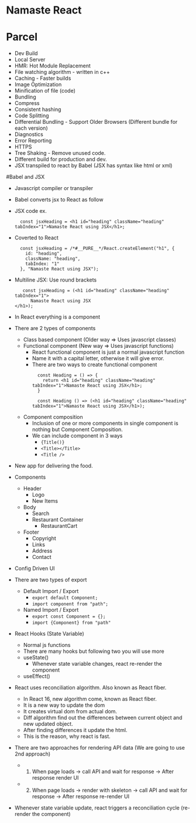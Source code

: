 # Namaste React 

# Parcel
- Dev Build
- Local Server
- HMR: Hot Module Replacement
- File watching algorithm - written in c++
- Caching - Faster builds
- Image Optimization
- Minification of file (code)
- Bundling
- Compress
- Consistent hashing
- Code Splitting
- Differential Bundling - Support Older Browsers (Different bundle for each version)
- Diagnostics
- Error Reporting
- HTTPS
- Tree Shaking - Remove unused code.
- Different build for production and dev.
- JSX transpiled to react by Babel (JSX has syntax like html or xml)

#Babel and JSX
- Javascript compiler or transpiler
- Babel converts jsx to React as follow
- JSX code ex.
  ```JSX
    const jsxHeading = <h1 id="heading" className="heading" tabIndex="1">Namaste React using JSX</h1>;
  ```
- Coverted to React
  ```React
    const jsxHeading = /*#__PURE__*/React.createElement("h1", {
      id: "heading",
      className: "heading",
      tabIndex: "1"
    }, "Namaste React using JSX");
  ```
- Multiline JSX: Use round brackets 
  ```MultilineJSX
     const jsxHeading = (<h1 id="heading" className="heading" tabIndex="1">
        Namaste React using JSX
  </h1>);
  ```
- In React everything is a component
- There are 2 types of components
    - Class based component (Older way => Uses javascript classes)
    - Functional component (New way => Uses javascript functions)
        - React functional component is just a normal javascript function
        - Name it with a capital letter, otherwise it will give error.
        - There are two ways to create functional component
            ```Code
              const Heading = () => {
                return <h1 id="heading" className="heading" tabIndex="1">Namaste React using JSX</h1>;
              }
            ```
            ```shorthand
              const Heading () => (<h1 id="heading" className="heading" tabIndex="1">Namaste React using JSX</h1>);
            ```
    - Component composition
        - Inclusion of one or more components in single component is nothing but Component Composition.
        - We can include component in 3 ways
            - ```{Title()}```
            - ```<Title></Title>```
            - ```<Title />```

- New app for delivering the food.
- Components
    - Header
        - Logo
        - New Items
    - Body
        - Search
        - Restaurant Container
            - RestaurantCart
    - Footer
        - Copyright
        - Links
        - Address
        - Contact
    
- Config Driven UI
- There are two types of export
    - Default Import / Export
        - ```export default Component;```
        - ```import component from "path";```
    - Named Import / Export
        - ```export const Component = {};```
        - ```import {Component} from "path"```
- React Hooks (State Variable)
    - Normal js functions
    - There are many hooks but following two you will use more 
    - useState()
        - Whenever state variable changes, react re-render the component
    - useEffect()
- React uses reconciliation algorithm. Also known as React fiber.
    - In React 16, new algorithm come, known as React fiber.
    - It is a new way to update the dom
    - It creates virtual dom from actual dom.
    - Diff algorithm find out the differences between current object and new updated object.
    - After finding differences it update the html.
    - This is the reason, why react is fast.
- There are two approaches for rendering API data (We are going to use 2nd approach)
    - 1) When page loads -> call API and wait for response -> After response render UI
    - 2) When page loads -> render with skeleton -> call API and wait for response -> After response re-render UI
- Whenever state variable update, react triggers a reconciliation cycle (re-render the component)    
